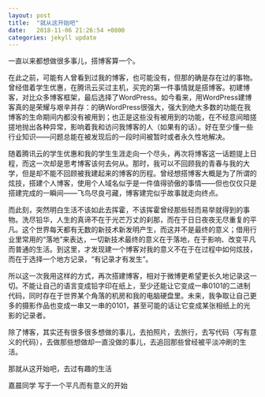 ```yaml
---
layout: post
title:  "就从这开始吧"
date:   2018-11-06 21:26:54 +0800
categories: jekyll update
---
```

一直以来都想做很多事儿，搭博客算一个。

在此之前，可能有人曾看到过我的博客，也可能没有，但那的确是存在过的事物。曾经借着学生优惠，在腾讯云买过主机，买完的第一件事情就是搭博客。初建博客，对比众多博客框架，最后选择了WordPress。如今看来，用WordPress建博客真的是荣耀与艰辛并存：的确WordPress很强大，强大到绝大多数的功能在我博客的生命期间内都没有被用到；也正是这些没有被用到的功能，在不经意间暗搓搓地抛出各种异常，影响着我和访问我博客的人（如果有的话）。好在至少懂一些行业知识——问题总能在被发现后的一段时间被暂时或者永久性地解决。

随着腾讯云的学生优惠和我的学生生涯走向一个尽头，再次将博客这一话题提上日程，而这一次却是思考博客该何去何从。那时，我可以不回顾我的青春与我的大学，但是却不能不回顾被我建起来的博客的历程。曾经想搭博客大概是为了所谓的炫技，搭建个人博客，使用个人域名似乎是一件值得骄傲的事情——但也仅仅只是搭建完成的一瞬间——飞鸟尽良弓藏，博客建完似乎故事就走向终点。

而此刻，突然明白生活不该如此去挥霍，不该挥霍曾经那些轻而易举就得到的事物。洗尽铅华，人生的真谛不在于光芒万丈的刹那，而在于日日夜夜无尽重复的平凡。这个世界每天都有无数的新技术新发明产生，而这并不是最终的意义；借用行业里常用的“落地”来表达，一切新技术最终的意义在于落地，在于影响、改变平凡而普通的生活。到这里，才发现建一个博客对我的意义不在于在过程中如何炫技，而在于选择一个地方记录，“有记录才有发生”。

所以这一次我用这样的方式，再次搭建博客，相对于微博更希望更长久地记录这一切。不能让自己的语言变成铅字印在纸上，至少还能让它变成一串0101的二进制代码，同时存在于世界某个角落的机房和我的电脑硬盘里。未来，我争取让自己更多的摄影作品也变成一串又一串的0101，甚至可能的话让它变成某张相纸上的光影的记录者。

除了博客，其实还有很多很多想做的事儿，去拍照片，去旅行，去写代码（写有意义的代码），去做那些想做却一直没做的事儿，去追回那些曾经被平淡冲刷的生活。

那就从这开始吧，去过有趣的生活

嘉晨同学
写于一个平凡而有意义的开始

